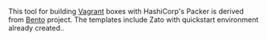 This tool for building [Vagrant](https://www.vagrantup.com/) boxes
with HashiCorp's Packer is derived from
[Bento](https://github.com/chef/bento) project. The templates include
Zato with quickstart environment already created..
